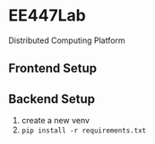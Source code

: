 # EE447Lab
Distributed Computing Platform


## Frontend Setup



## Backend Setup

1. create a new venv
2. `pip install -r requirements.txt`

